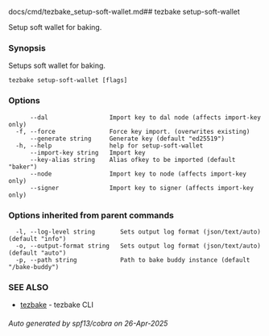 docs/cmd/tezbake_setup-soft-wallet.md## tezbake setup-soft-wallet

Setup soft wallet for baking.

### Synopsis

Setups soft wallet for baking.

```
tezbake setup-soft-wallet [flags]
```

### Options

```
      --dal                 Import key to dal node (affects import-key only)
  -f, --force               Force key import. (overwrites existing)
      --generate string     Generate key (default "ed25519")
  -h, --help                help for setup-soft-wallet
      --import-key string   Import key
      --key-alias string    Alias ofkey to be imported (default "baker")
      --node                Import key to node (affects import-key only)
      --signer              Import key to signer (affects import-key only)
```

### Options inherited from parent commands

```
  -l, --log-level string       Sets output log format (json/text/auto) (default "info")
  -o, --output-format string   Sets output log format (json/text/auto) (default "auto")
  -p, --path string            Path to bake buddy instance (default "/bake-buddy")
```

### SEE ALSO

* [tezbake](/tezbake/reference/cmd/tezbake)	 - tezbake CLI

###### Auto generated by spf13/cobra on 26-Apr-2025
